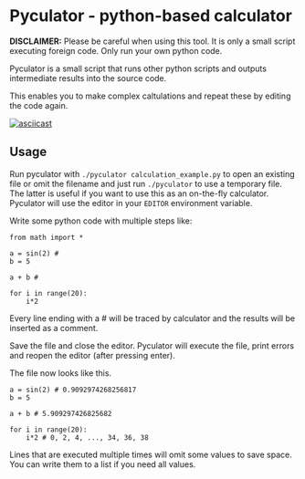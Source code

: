 # Pyculator - python-based calculator

**DISCLAIMER:** Please be careful when using this tool. It is only a small script executing foreign code. Only run your own python code.


Pyculator is a small script that runs other python scripts and outputs intermediate results into the source code.

This enables you to make complex caltulations and repeat these by editing the code again.

[![asciicast](https://asciinema.org/a/5bwbed0is2306d02xacmga6nx.png)](https://asciinema.org/a/5bwbed0is2306d02xacmga6nx)

## Usage

Run pyculator with `./pyculator calculation_example.py` to open an existing file or omit the filename and just run `./pyculator` to use a temporary file. 
The latter is useful if you want to use this as an on-the-fly calculator.
Pyculator will use the editor in your `EDITOR` environment variable.

Write some python code with multiple steps like:

    from math import *

    a = sin(2) #
    b = 5

    a + b #

    for i in range(20):
        i*2

Every line ending with a # will be traced by calculator and the results will be inserted as a comment.

Save the file and close the editor. Pyculator will execute the file, print errors and reopen the editor (after pressing enter).

The file now looks like this.


    a = sin(2) # 0.9092974268256817
    b = 5

    a + b # 5.909297426825682

    for i in range(20):
        i*2 # 0, 2, 4, ..., 34, 36, 38


Lines that are executed multiple times will omit some values to save space. You can write them to a list if you need all values.


